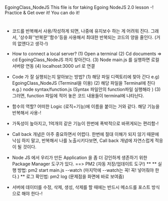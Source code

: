 EgoingClass_NodeJS
This file is for taking Egoing NodeJS 2.0 lesson -! Practice & Get over it! You can do it!

# 
* 코드를 반복해서 사용/작성하게 되면, 나중에 유지보수 하는 게 어려워 진다. 그래서, '상수화''반복문''함수'등을 사용해서 최대한 반복되는 코드의 양을 줄인다. (거의 없앤다고 생각-!)

- How to connect a local server? 
(1) Open a terminal
(2) Cd documents => cd EgoingClass_NodeJS 까지 찾아간다.
(3) Node main.js 를 실행하면 로컬 서버랑 연동
(4) localhost:3000 url 로 연결

- Code 가 잘 실행되는지 알아보는 방법? 
(1) 해당 파일 디렉토리에 찾아 간다 e.g) EgoingClass_NodeJS (Terminal을 이용)
(2) 해당 파일을 Terminal에 친다 e.g.) node syntax/function.js (Syntax 파일안의 function파일 실행해라 )
(3) 그러면, function 파일에 적어 놓은 코드 내용들이 terminal에 나타난다. 

- 함수의 역할? 어떠한 Logic (로직=기능)에 이름을 붙이는 거와 같다. 해당 기능을 반복해서 사용-!
 * 가독성이 높아지고, 1억개의 같은 기능이 한번에 폭박적으로 바뀌게되는 편리함-!


- Call back 개념은 아주 중요하면서 어렵다. 한번에 절대 이해가 되지 않기 때문에 낙심 하지 말고, 반복해서 나를 노출시키다보면, Call back 개념에 자연스럽게 적응이 될 것이다. 

- Node JS 에서 우리가 만든 Application 을 좀 더 강인하게 생존하기 위한 Package Manager 도구가 있다. ==> PM2 (자동 저장/업데이트 도구!)
** 
** 실행 방법: pm2 start main.js --watch (마지막에 --watch는 꼭! 꼭! 넣어줘야 한다.)
** 로그 확인법: pm2 log (문제점을 화면에 바로 보여줌)

- 서버에 데이터를 수정, 삭제, 생성, 삭제를 할 때에는 반드시 메소드를 포스트 방식으로 해야 한다-!